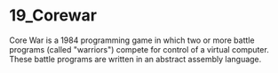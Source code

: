 # 19_Corewar
Core War is a 1984 programming game in which two or more battle programs (called "warriors") compete for control of a virtual computer. These battle programs are written in an abstract assembly language.
